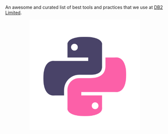 An awesome and curated list of best tools and practices that we use at [DB2 Limited](https://db2.io).

<p align="center">
  <img src="./assets/python.svg" width="350" style="background-color:white">
</p>
